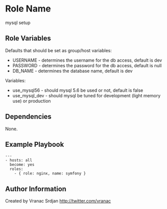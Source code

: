 Role Name
=========

mysql setup


Role Variables
--------------

Defaults that should be set as group/host variables:
- USERNAME - determines the username for the db access, default is dev
- PASSWORD - determines the password for the db access, default is null
- DB_NAME - determines the database name, default is dev

Variables:
- use_mysql56 - should mysql 5.6 be used or not, default is false
- use_mysql_dev - should mysql be tuned for development (light memory use) or production

Dependencies
------------

None.

Example Playbook
----------------

```
---
- hosts: all
  become: yes
  roles:
    - { role: nginx, name: symfony }
```

Author Information
------------------

Created by Vranac Srdjan http://twitter.com/vranac
